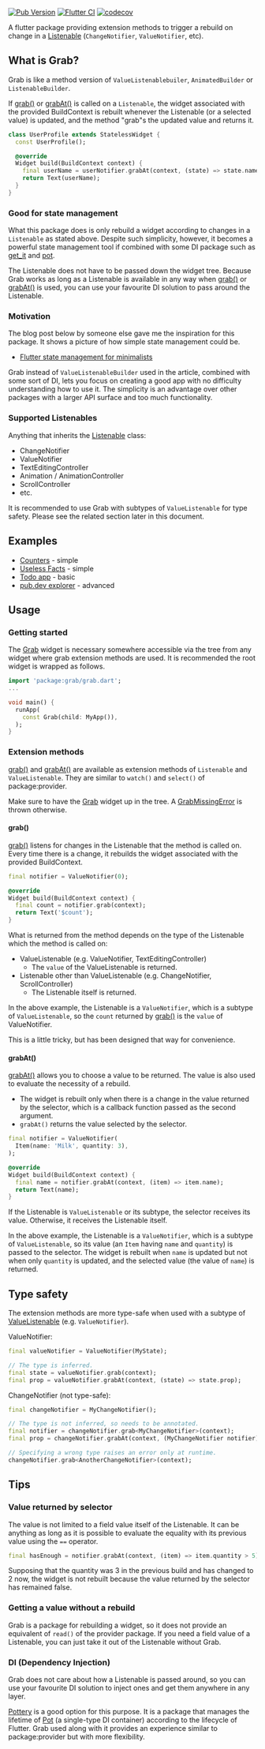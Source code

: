 [![Pub Version](https://img.shields.io/pub/v/grab)](https://pub.dev/packages/grab)
[![Flutter CI](https://github.com/kaboc/grab/workflows/Flutter%20CI/badge.svg)](https://github.com/kaboc/grab/actions)
[![codecov](https://codecov.io/gh/kaboc/grab/branch/main/graph/badge.svg?token=TW32ANXCA7)](https://codecov.io/gh/kaboc/grab)

A flutter package providing extension methods to trigger a rebuild on change
in a [Listenable] (`ChangeNotifier`, `ValueNotifier`, etc).

## What is Grab?

Grab is like a method version of `ValueListenablebuiler`, `AnimatedBuilder` or
`ListenableBuilder`.

If [grab()] or [grabAt()] is called on a `Listenable`, the widget associated
with the provided BuildContext is rebuilt whenever the Listenable (or a selected
value) is updated, and the method "grab"s the updated value and returns it.

```dart
class UserProfile extends StatelessWidget {
  const UserProfile();

  @override
  Widget build(BuildContext context) {
    final userName = userNotifier.grabAt(context, (state) => state.name);
    return Text(userName);
  }
}
```

### Good for state management

What this package does is only rebuild a widget according to changes in a
`Listenable` as stated above. Despite such simplicity, however, it becomes
a powerful state management tool if combined with some DI package such as
[get_it] and [pot].

The Listenable does not have to be passed down the widget tree. Because Grab
works as long as a Listenable is available in any way when [grab()] or [grabAt()]
is used, you can use your favourite DI solution to pass around the Listenable.

### Motivation

The blog post below by someone else gave me the inspiration for this package.
It shows a picture of how simple state management could be.

- [Flutter state management for minimalists](https://suragch.medium.com/flutter-state-management-for-minimalists-4c71a2f2f0c1)

Grab instead of `ValueListenableBuilder` used in the article, combined with
some sort of DI, lets you focus on creating a good app with no difficulty
understanding how to use it. The simplicity is an advantage over other packages
with a larger API surface and too much functionality.

### Supported Listenables

Anything that inherits the [Listenable] class:

- ChangeNotifier
- ValueNotifier
- TextEditingController
- Animation / AnimationController
- ScrollController
- etc.

It is recommended to use Grab with subtypes of `ValueListenable` for type safety.
Please see the related section later in this document.

## Examples

- [Counters](https://github.com/kaboc/grab/tree/main/example) - simple
- [Useless Facts](https://github.com/kaboc/async-phase/tree/main/packages/async_phase_notifier/example) - simple
- [Todo app](https://github.com/kaboc/todo-with-grab) - basic
- [pub.dev explorer](https://github.com/kaboc/pubdev-explorer) - advanced

## Usage

### Getting started

The [Grab] widget is necessary somewhere accessible via the tree from any widget
where grab extension methods are used. It is recommended the root widget is
wrapped as follows.

```dart
import 'package:grab/grab.dart';
...

void main() {
  runApp(
    const Grab(child: MyApp()),
  );
}
```

### Extension methods

[grab()] and [grabAt()] are available as extension methods of `Listenable` and
`ValueListenable`. They are similar to `watch()` and `select()` of package:provider.

Make sure to have the [Grab] widget up in the tree. A [GrabMissingError] is
thrown otherwise.

#### grab()

[grab()] listens for changes in the Listenable that the method is called on.
Every time there is a change, it rebuilds the widget associated with the provided
BuildContext.

```dart
final notifier = ValueNotifier(0);
```

```dart
@override
Widget build(BuildContext context) {
  final count = notifier.grab(context);
  return Text('$count');
}
```

What is returned from the method depends on the type of the Listenable which the
method is called on:

- ValueListenable (e.g. ValueNotifier, TextEditingController)
    - The `value` of the ValueListenable is returned.
- Listenable other than ValueListenable (e.g. ChangeNotifier, ScrollController)
    - The Listenable itself is returned.

In the above example, the Listenable is a `ValueNotifier`, which is a subtype of
`ValueListenable`, so the `count` returned by [grab()] is the `value` of
ValueNotifier.

This is a little tricky, but has been designed that way for convenience.

#### grabAt()

[grabAt()] allows you to choose a value to be returned. The value is also used
to evaluate the necessity of a rebuild.

- The widget is rebuilt only when there is a change in the value returned by
  the selector, which is a callback function passed as the second argument.
- `grabAt()` returns the value selected by the selector. 

```dart
final notifier = ValueNotifier(
  Item(name: 'Milk', quantity: 3),
);
```

```dart
@override
Widget build(BuildContext context) {
  final name = notifier.grabAt(context, (item) => item.name);
  return Text(name);
}
```

If the Listenable is `ValueListenable` or its subtype, the selector receives
its value. Otherwise, it receives the Listenable itself.

In the above example, the Listenable is a `ValueNotifier`, which is a subtype
of `ValueListenable`, so its value (an `Item` having `name` and `quantity`) is
passed to the selector. The widget is rebuilt when `name` is updated but not
when only `quantity` is updated, and the selected value (the value of `name`)
is returned.

## Type safety

The extension methods are more type-safe when used with a subtype of
[ValueListenable] (e.g. `ValueNotifier`).

ValueNotifier:

```dart
final valueNotifier = ValueNotifier(MyState);

// The type is inferred.
final state = valueNotifier.grab(context);
final prop = valueNotifier.grabAt(context, (state) => state.prop);
```

ChangeNotifier (not type-safe):

```dart
final changeNotifier = MyChangeNotifier();

// The type is not inferred, so needs to be annotated.
final notifier = changeNotifier.grab<MyChangeNotifier>(context);
final prop = changeNotifier.grabAt(context, (MyChangeNotifier notifier) => notifier.prop);

// Specifying a wrong type raises an error only at runtime.
changeNotifier.grab<AnotherChangeNotifier>(context);
```

## Tips

### Value returned by selector

The value is not limited to a field value itself of the Listenable. It can be
anything as long as it is possible to evaluate the equality with its previous
value using the `==` operator.

```dart
final hasEnough = notifier.grabAt(context, (item) => item.quantity > 5);
```

Supposing that the quantity was 3 in the previous build and has changed to 2 now,
the widget is not rebuilt because the value returned by the selector has remained
false.

### Getting a value without a rebuild

Grab is a package for rebuilding a widget, so it does not provide an equivalent
of `read()` of the provider package. If you need a field value of a Listenable,
you can just take it out of the Listenable without Grab.

### DI (Dependency Injection)

Grab does not care about how a Listenable is passed around, so you can use your
favourite DI solution to inject ones and get them anywhere in any layer.

[Pottery] is a good option for this purpose. It is a package that manages the
lifetime of [Pot] (a single-type DI container) according to the lifecycle of
Flutter. Grab used along with it provides an experience similar to package:provider
but with more flexibility.

[Grab]: https://pub.dev/documentation/grab/latest/grab/Grab-class.html
[grab()]: https://pub.dev/documentation/grab/latest/grab/GrabValueListenableExtension/grab.html
[grabAt()]: https://pub.dev/documentation/grab/latest/grab/GrabValueListenableExtension/grabAt.html
[GrabMissingError]: https://pub.dev/documentation/grab/latest/grab/GrabMissingError-class.html
[Listenable]: https://api.flutter.dev/flutter/foundation/Listenable-class.html
[ValueListenable]: https://api.flutter.dev/flutter/foundation/ValueListenable-class.html
[get_it]: https://pub.dev/packages/get_it
[pot]: https://pub.dev/packages/pot
[pottery]: https://pub.dev/packages/pottery
